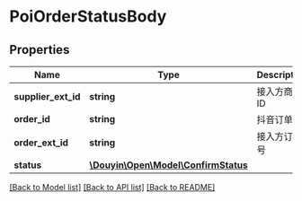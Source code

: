 # PoiOrderStatusBody

## Properties
Name | Type | Description | Notes
------------ | ------------- | ------------- | -------------
**supplier_ext_id** | **string** | 接入方商铺ID | 
**order_id** | **string** | 抖音订单号 | 
**order_ext_id** | **string** | 接入方订单号 | 
**status** | [**\Douyin\Open\Model\ConfirmStatus**](ConfirmStatus.md) |  | 

[[Back to Model list]](../../README.md#documentation-for-models) [[Back to API list]](../../README.md#documentation-for-api-endpoints) [[Back to README]](../../README.md)

